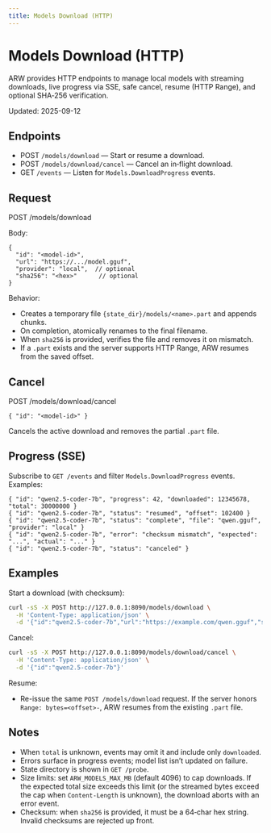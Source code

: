 ```yaml
---
title: Models Download (HTTP)
---
```


# Models Download (HTTP)

ARW provides HTTP endpoints to manage local models with streaming downloads, live progress via SSE, safe cancel, resume (HTTP Range), and optional SHA‑256 verification.

Updated: 2025-09-12

## Endpoints

- POST `/models/download` — Start or resume a download.
- POST `/models/download/cancel` — Cancel an in‑flight download.
- GET  `/events` — Listen for `Models.DownloadProgress` events.

## Request

POST /models/download

Body:

```
{
  "id": "<model-id>",
  "url": "https://.../model.gguf",
  "provider": "local",  // optional
  "sha256": "<hex>"      // optional
}
```

Behavior:
- Creates a temporary file `{state_dir}/models/<name>.part` and appends chunks.
- On completion, atomically renames to the final filename.
- When `sha256` is provided, verifies the file and removes it on mismatch.
- If a `.part` exists and the server supports HTTP Range, ARW resumes from the saved offset.

## Cancel

POST /models/download/cancel

```
{ "id": "<model-id>" }
```

Cancels the active download and removes the partial `.part` file.

## Progress (SSE)

Subscribe to `GET /events` and filter `Models.DownloadProgress` events. Examples:

```
{ "id": "qwen2.5-coder-7b", "progress": 42, "downloaded": 12345678, "total": 30000000 }
{ "id": "qwen2.5-coder-7b", "status": "resumed", "offset": 102400 }
{ "id": "qwen2.5-coder-7b", "status": "complete", "file": "qwen.gguf", "provider": "local" }
{ "id": "qwen2.5-coder-7b", "error": "checksum mismatch", "expected": "...", "actual": "..." }
{ "id": "qwen2.5-coder-7b", "status": "canceled" }
```

## Examples

Start a download (with checksum):

```bash
curl -sS -X POST http://127.0.0.1:8090/models/download \
  -H 'Content-Type: application/json' \
  -d '{"id":"qwen2.5-coder-7b","url":"https://example.com/qwen.gguf","sha256":"<hex>"}'
```

Cancel:

```bash
curl -sS -X POST http://127.0.0.1:8090/models/download/cancel \
  -H 'Content-Type: application/json' \
  -d '{"id":"qwen2.5-coder-7b"}'
```

Resume:
- Re-issue the same `POST /models/download` request. If the server honors `Range: bytes=<offset>-`, ARW resumes from the existing `.part` file.

## Notes
- When `total` is unknown, events may omit it and include only `downloaded`.
- Errors surface in progress events; model list isn’t updated on failure.
- State directory is shown in `GET /probe`.
- Size limits: set `ARW_MODELS_MAX_MB` (default 4096) to cap downloads. If the expected total size exceeds this limit (or the streamed bytes exceed the cap when `Content-Length` is unknown), the download aborts with an error event.
- Checksum: when `sha256` is provided, it must be a 64‑char hex string. Invalid checksums are rejected up front.
